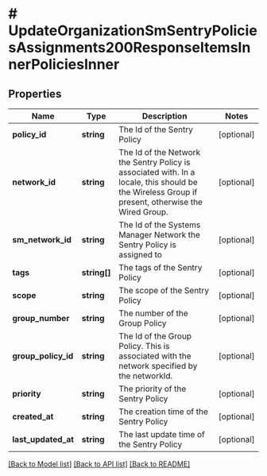 # # UpdateOrganizationSmSentryPoliciesAssignments200ResponseItemsInnerPoliciesInner

## Properties

Name | Type | Description | Notes
------------ | ------------- | ------------- | -------------
**policy_id** | **string** | The Id of the Sentry Policy | [optional]
**network_id** | **string** | The Id of the Network the Sentry Policy is associated with. In a locale, this should be the Wireless Group if present, otherwise the Wired Group. | [optional]
**sm_network_id** | **string** | The Id of the Systems Manager Network the Sentry Policy is assigned to | [optional]
**tags** | **string[]** | The tags of the Sentry Policy | [optional]
**scope** | **string** | The scope of the Sentry Policy | [optional]
**group_number** | **string** | The number of the Group Policy | [optional]
**group_policy_id** | **string** | The Id of the Group Policy. This is associated with the network specified by the networkId. | [optional]
**priority** | **string** | The priority of the Sentry Policy | [optional]
**created_at** | **string** | The creation time of the Sentry Policy | [optional]
**last_updated_at** | **string** | The last update time of the Sentry Policy | [optional]

[[Back to Model list]](../../README.md#models) [[Back to API list]](../../README.md#endpoints) [[Back to README]](../../README.md)
